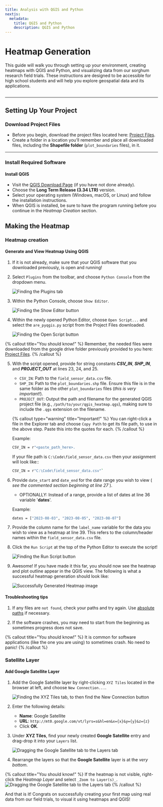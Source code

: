 ```yaml
---
title: Analysis with QGIS and Python
nextjs:
  metadata:
    title: QGIS and Python
    description: QGIS and Python
---
```


# Heatmap Generation

This guide will walk you through setting up your environment, creating heatmaps with QGIS and Python, and visualizing data from our sorghum research field trials. These instructions are designed to be accessible for high school students and will help you explore geospatial data and its applications.

## <!-- ![Heatmap result image](./heatmap.png) -->

---

## Setting Up Your Project

### Download Project Files

- Before you begin, download the project files located here: [Project Files](https://drive.google.com/drive/folders/1tVPbNnlWsZem3CviXxUAObnSZgv9GWk3).
- Create a folder in a location you’ll remember and place all downloaded files, including the **Shapefile folder** (`plot_boundaries` files), in it.

---

### Install Required Software

#### **Install QGIS**

- Visit the [QGIS Download Page](https://qgis.org/download/) (if you have not done already).
- Choose the **Long Term Release (3.34 LTR)** version.
- Select your operating system (Windows, macOS, or Linux) and follow the installation instructions.
- When QGIS is installed, be sure to have the program running before you continue in the _Heatmap Creation_ section.

<!-- #### **Install Miniconda**

- Visit the [Miniconda Installation Page](https://docs.anaconda.com/miniconda/install/) (if you have not done already).
- Choose the version for your operating system (Windows or macOS/Linux) and follow the instructions.

--- -->

<!-- ### Set Up Python and Dependencies

#### **Create a Working Project Directory**

1. **Windows Users:**

   - Create a new folder and place the `env_setup.yml` file in it.

   {% callout title="You should know!" %}
   Remember, this file was downloaded from the google drive folder previously provided to you here: [Project Files](https://drive.google.com/drive/folders/1tVPbNnlWsZem3CviXxUAObnSZgv9GWk3).
   {% /callout %}

   - Create a new folder and place the `env_setup.yml` file in it.
   - Open the Anaconda command line application (Anaconda PowerShell).
   - Navigate to the folder containing `env_setup.yml`:
     ```bash
     cd C:\Path\To\Folder\Containing\YML\
     ```

2. **Mac/Linux Users:**
   - Create a new folder and place the `env_setup.yml` file in it.
   - Open a terminal application (e.g., iTerm or Terminal).
   - Navigate to the folder containing `env_setup.yml`:
     ```bash
     cd \Path\To\Folder\Containing\YML\
     ```

### Activating your environment

#### **Create and Activate Environment**

1. While in the same directory (_folder_) of your env_setup.yml file, run the following command to create the environment:
   ```bash
   conda env create -f env_setup.yml
   ```
2. When the installation completes:

   - Verify the environment was created:

     ```bash
     conda env list
     ```

   - Activate the environment:

     ```bash
     conda activate geo_ml_env
     ```

   - View your environment's packages (that were installed using the _**env_setup.yml**_ file):
     ```bash
     conda list
     ``` -->

<!-- #### **Install and Setup VS Code**

1. Visit the [Visual Studio Code](https://code.visualstudio.com/) webpage (if you have not done so already).

{% callout type="warning" title="Watch Out!" %}
Please do not get _Visual Studio Code_ and _Visual Studio_ confused when you go to download the program! (Confusing, we know!) They are each their own program. You are looking for Visual Studio _`Code`_.
{% /callout %}

2. Download the installer provided for your Operating System (_Mac/Windows_).

3. After installing, launch VS Code.

{% callout title="You should know!" %}
Launching the application might take a moment as it is a big program. Do not worry if it takes a minute or more to open for you.
{% /callout %}

4. In your newly opened Visual Studio code window, navigate to the Extensions tab (`View` -> `Extensions`).

5. Search for and install the following extensions:

   ```bash
   'Python'
   'Jupyter'
   ```

6. You should now have the following in your Extensions list under `Installed`:
   ```bash
   'Jupyter Slide Show'
   'Jupyter Notebook Renderers'
   'Jupyter Keymap'
   'Jupyter Cell Tags'
   'Jupyter'
   'Python Debugger'
   'Python'
   'Pylance'
   ```
   {% callout title="You should know!" %}
   Navigating Visual Studio code for the first time can be tricky! If you need help with shortcuts, visit their documentation page, or visit their [Getting Started](https://code.visualstudio.com/docs/getstarted/keybindings) page.
   {% /callout %} -->

## Making the Heatmap

### Heatmap creation

#### **Generate and View Heatmap Using QGIS**

1. If it is not already, make sure that your QGIS software that you downloaded previously, is open and running!

2. Select `Plugins` from the toolbar, and choose `Python Console` from the dropdown menu.

   ![Finding the Plugins tab](/images/QGIS/QGIS1.png)

3. Within the Python Console, choose `Show Editor`.

   ![Finding the Show Editor button](/images/QGIS/QGIS2.png)

4. Within the newly opened Python Editor, choose `Open Script...` and select the `are_pyqgis.py` script from the Project Files downloaded.

   ![Finding the Open Script button](/images/QGIS/QGIS3.png)

{% callout title="You should know!" %}
Remember, the needed files were downloaded from the google drive folder previously provided to you here: [Project Files](https://drive.google.com/drive/folders/1tVPbNnlWsZem3CviXxUAObnSZgv9GWk3).
{% /callout %}

5. With the script opened, provide for string constants **_CSV_IN_**, **_SHP_IN_**, and **_PROJECT_OUT_** at lines 23, 24, and 25.

   - `CSV_IN`: Path to the `field_sensor_data.csv` file.
   - `SHP_IN`: Path to the `plot_boundaries.shp` file. Ensure this file is in the same folder as the other `plot_boundaries` files (_this is very important!_).
   - `PROJECT_OUT`: Output the path and filename for the generated QGIS project file (e.g., `/path/to/your/qgis_heatmap.qgs`), making sure to include the `.qgs` extension on the filename.

   {% callout type="warning" title="Important!" %}
   You can right-click a file in the Explorer tab and choose `Copy Path` to get its file path, to use in the above step. Paste this into the quotes for each.
   {% /callout %}

   Example:

   ```bash
   CSV_IN = r"<paste_path_here>.
   ```

   If your file path is `C:\Code\field_sensor_data.csv` then your assignment will look like::

   ```bash
   CSV_IN = r"C:\Code\field_sensor_data.csv"`
   ```

6. Provide `date_start` and `date_end` for the date range you wish to view ( _see the commented section beginning at line 27_ ).

   - OPTIONALLY: Instead of a range, provide a list of dates at line 36 variable '**dates**'.

   Example:

   ```bash
   dates = ["2023-08-03", "2023-08-05", "2023-08-07"]
   ```

7. Provide the column name for the `label_name` variable for the data you wish to view as a heatmap at line 39. This refers to the column/header names within the `field_sensor_data.csv` file.

8. Click the `Run Script` at the top of the Python Editor to execute the script!

   ![Finding the Run Script button](/images/QGIS/QGIS4.png)

9. Awesome! If you have made it this far, you should now see the heatmap and plot outline appear in the QGIS view. The following is what a successful heatmap generation should look like:

   ![Successfully Generated Heatmap image](/images/QGIS/heatmap.png)

#### **Troubleshooting tips**

1. If any files are `not found`, check your paths and try again. Use [absolute paths](https://www.redhat.com/en/blog/linux-path-absolute-relative) if necessary.

2. If the software crashes, you may need to start from the beginning as sometimes progress does not save.

{% callout title="You should know!" %}
It is common for software applications (like the one you are using) to sometimes crash. No need to panic!
{% /callout %}

### Satellite Layer

#### Add Google Satellite Layer

1. Add the Google Satellite layer by right-clicking `XYZ Tiles` located in the browser at left, and choose `New Connection...`.

   ![Finding the XYZ Tiles tab, to then find the New Connection button](/images/QGIS/QGIS5.png)

2. Enter the following details:

   - **Name**: Google Satellite
   - **URL**: `http://mt0.google.com/vt/lyrs=s&hl=en&x={x}&y={y}&z={z}`
   - Click **OK**.

3. Under **XYZ Tiles**, find your newly created **Google Satellite** entry and drag-drop it into your `Layers` list.

   ![Dragging the Google Satellite tab to the Layers tab](/images/QGIS/QGIS6.png)

4. Rearrange the layers so that the **Google Satellite** layer is at the _very bottom_.

{% callout title="You should know!" %}
If the heatmap is not visible, right-click the _Heatmap Layer_ and select `_Zoom to Layer(s)_`.
![Dragging the Google Satellite tab to the Layers tab](/images/QGIS/QGIS7.png)
{% /callout %}

And that is it! Congrats on successfully creating your first map using real data from our field trials, to visual it using heatmaps and QGIS!
